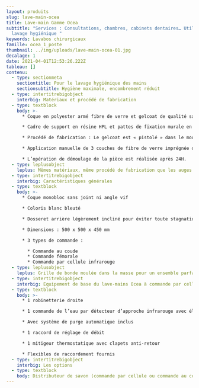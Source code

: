 ```yaml
---
layout: produits
slug: lave-main-ocea
title: Lave-main Gamme Ocea
subtitle: "Services : Consultations, chambres, cabinets dentaires… Utilisation :
  lavage hygiénique "
keywords: Lavabos chirurgicaux
famille: ocea_1_poste
thumbnail: ../img/uploads/lave-main-ocea-01.jpg
decalage: 1
date: 2021-04-01T12:53:26.222Z
tableau: []
contenu:
  - type: sectionmeta
    sectiontitle: Pour le lavage hygiénique des mains
    sectionsubtitle: Hygiène maximale, encombrement réduit
  - type: intertitrebigobject
    interbig: Matériaux et procédé de fabrication
  - type: textblock
    body: >-
      * Coque en polyester armé fibre de verre et gelcoat de qualité sanitaire

      * Cadre de support en résine HPL et pattes de fixation murale en acier inoxydable

      * Procédé de fabrication : Le gelcoat est « pistolé » dans le moule, et non pas appliqué comme une peinture, ce qui garantit une résistance bien plus importante.

      * Application manuelle de 3 couches de fibre de verre imprégnée de résine écologique à faible teneur en styrène teintée dans la masse, pour une épaisseur finale de 4 mm

      * L’opération de démoulage de la pièce est réalisée après 24H.
  - type: leplusobject
    leplus: Mêmes matériaux, même procédé de fabrication que les auges chirurgicales
  - type: intertitrebigobject
    interbig: Caractéristiques générales
  - type: textblock
    body: >-
      * Coque monobloc sans joint ni angle vif

      * Coloris blanc bleuté

      * Dosseret arrière légèrement incliné pour éviter toute stagnation de l’eau

      * Dimensions : 500 x 500 x 450 mm

      * 3 types de commande :

        * Commande au coude
        * Commande fémorale
        * Commande par cellule infrarouge
  - type: leplusobject
    leplus: Grille de bonde moulée dans la masse pour un ensemble parfaitement monobloc
  - type: intertitrebigobject
    interbig: Equipement de base du lave-mains Ocea à commande par cellule
  - type: textblock
    body: >-
      * 1 robinetterie droite  

      * 1 commande de l’eau par détecteur d’approche infrarouge avec électrovanne bistable 1/2" 6Vcc

      * Avec système de purge automatique inclus

      * 1 raccord de réglage de débit

      * 1 mitigeur thermostatique avec clapets anti-retour

      * Flexibles de raccordement fournis
  - type: intertitrebigobject
    interbig: Les options
  - type: textblock
    body: Distributeur de savon (commande par cellule ou commande au coude)
---
```

